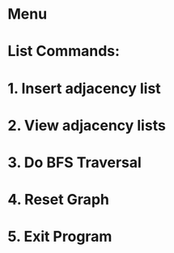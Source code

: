 # Menu
#  List Commands:
#    1. Insert adjacency list
#    2. View adjacency lists
#    3. Do BFS Traversal
#    4. Reset Graph
#    5. Exit Program
